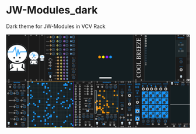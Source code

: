 # JW-Modules_dark
Dark theme for JW-Modules in VCV Rack

![Screenshot](https://raw.githubusercontent.com/spectromas/JW-Modules_dark/master/Screenshot_20190730_173231.png)
